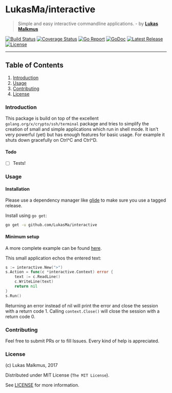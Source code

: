 # LukasMa/interactive
> Simple and easy interactive commandline applications. - by **[Lukas Malkmus](https://github.com/LukasMa)**

[![Build Status][build_badge]][build]
[![Coverage Status][coverage_badge]][coverage]
[![Go Report][report_badge]][report]
[![GoDoc][docs_badge]][docs]
[![Latest Release][release_badge]][release]
[![License][license_badge]][license]

---

## Table of Contents
1. [Introduction](#introduction)
2. [Usage](#usage)
3. [Contributing](#contributing)
4. [License](#license)

### Introduction
This package is build on top of the excellent `golang.org/x/crypto/ssh/terminal`
package and tries to simplify the creation of small and simple applications
which run in shell mode.
It isn't very powerful (yet) but has enough features for basic usage. For
example it shuts down gracefully on Ctrl^C and Ctrl^D.

#### Todo
  - [ ] Tests!

### Usage
#### Installation
Please use a dependency manager like [glide](http://glide.sh) to make sure you
use a tagged release.

Install using `go get`:
```bash
go get -u github.com/LukasMa/interactive
```

#### Minimum setup
A more complete example can be found [here](examples/usage.go).

This small application echos the entered text:
```go
s := interactive.New(">")
s.Action = func(c *interactive.Context) error {
    text := c.ReadLine()
    c.WriteLine(text)
    return nil
}
s.Run()
```
Returning an error instead of nil will print the error and close the session
with a return code 1. Calling `context.Close()` will close the session with a
return code 0.

### Contributing
Feel free to submit PRs or to fill Issues. Every kind of help is appreciated.

### License
(c) Lukas Malkmus, 2017

Distributed under MIT License (`The MIT License`).

See [LICENSE](LICENSE) for more information.


[docs]: https://godoc.org/github.com/LukasMa/interactive
[docs_badge]: https://godoc.org/github.com/LukasMa/interactive?status.svg
[release]: https://github.com/LukasMa/interactive/releases
[release_badge]: https://img.shields.io/github/release/LukasMa/interactive.svg
[report]: https://goreportcard.com/report/github.com/LukasMa/interactive
[report_badge]: https://goreportcard.com/badge/github.com/LukasMa/interactive
[build]: https://travis-ci.org/LukasMa/interactive
[build_badge]: https://travis-ci.org/LukasMa/interactive.svg
[coverage]: https://coveralls.io/github/LukasMa/interactive?branch=master
[coverage_badge]: https://coveralls.io/repos/github/LukasMa/interactive/badge.svg?branch=master
[license]: https://opensource.org/licenses/MIT
[license_badge]: https://img.shields.io/badge/license-MIT-blue.svg
